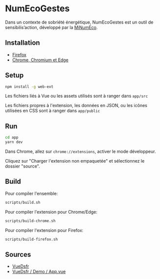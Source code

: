 # NumEcoGestes

Dans un contexte de sobriété énergétique, NumEcoGestes est un outil de sensibilis’action, développé par la [MiNumEco](https://ecoresponsable.numerique.gouv.fr/).

## Installation

* [Firefox](https://addons.mozilla.org/fr/firefox/addon/numecogestes/)
* [Chrome, Chromium et Edge](https://chrome.google.com/webstore/devconsole/98444501-20ce-4092-847e-357539a15913/cimommdledolehahiohkpjdeoglafpgk/edit?hl=FR)

## Setup

```bash
npm install -g web-ext
```

Les fichiers liés à Vue ou les assets utilisés sont à ranger dans `app/src`

Les fichiers propres à l'extension, les données en JSON, ou les icônes utilisées en CSS sont à ranger dans `app/public`

## Run

```bash
cd app
yarn dev
```

Dans Chrome, allez sur `chrome://extensions`, activer le mode développeur.

Cliquez sur "Charger l'extension non empaquetée" et sélectionnez le dossier "source".

## Build

Pour compiler l'ensemble:
```bash
scripts/build.sh
```

Pour compiler l'extension pour Chrome/Edge:
```bash
scripts/build-chrome.sh
```

Pour compiler l'extension pour Firefox:
```bash
scripts/build-firefox.sh
```

## Sources

* [VueDsfr](https://github.com/dnum-mi/vue-dsfr)
* [VueDsfr / Demo / App.vue](https://github.com/dnum-mi/vue-dsfr/blob/main/src/demo-app/App.vue)
